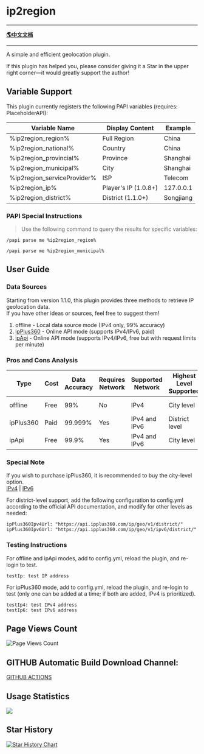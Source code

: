 # ip2region

-------------------------------------------------------------------------------

[**🌎中文文档**](README-CH.md)

-------------------------------------------------------------------------------

A simple and efficient geolocation plugin.

If this plugin has helped you, please consider giving it a Star in the upper right corner—it would greatly support the
author!

## Variable Support

This plugin currently registers the following PAPI variables (requires: PlaceholderAPI):

| Variable Name               | Display Content      | Example   |
|-----------------------------|----------------------|-----------|
| %ip2region_region%          | Full Region          | China     |
| %ip2region_national%        | Country              | China     |
| %ip2region_provincial%      | Province             | Shanghai  |
| %ip2region_municipal%       | City                 | Shanghai  |
| %ip2region_serviceProvider% | ISP                  | Telecom   |
| %ip2region_ip%              | Player's IP (1.0.8+) | 127.0.0.1 |
| %ip2region_district%        | District (1.1.0+)    | Songjiang |

### PAPI Special Instructions

> Use the following command to query the results for specific variables:

```
/papi parse me %ip2region_region%
```

```
/papi parse me %ip2region_municipal%
```

## User Guide

### Data Sources

Starting from version 1.1.0, this plugin provides three methods to retrieve IP geolocation data.  
If you have other ideas or sources, feel free to suggest them!

1. offline - Local data source mode (IPv4 only, 99% accuracy)
2. [ipPlus360](https://mall.ipplus360.com/) - Online API mode (supports IPv4/IPv6, paid)
3. [ipApi](https://ip-api.com/) - Online API mode (supports IPv4/IPv6, free but with request limits per minute)

### Pros and Cons Analysis

| Type      | Cost | Data Accuracy | Requires Network | Supported Network | Highest Level Supported | Official Site                                              |
|-----------|------|---------------|------------------|-------------------|-------------------------|------------------------------------------------------------|
| offline   | Free | 99%           | No               | IPv4              | City level              | [Official Site](https://github.com/lionsoul2014/ip2region) |
| ipPlus360 | Paid | 99.999%       | Yes              | IPv4 and IPv6     | District level          | [Official Site](https://mall.ipplus360.com/)               |
| ipApi     | Free | 99.9%         | Yes              | IPv4 and IPv6     | City level              | [Official Site](https://ip-api.com/)                       |

### Special Note

If you wish to purchase ipPlus360, it is recommended to buy the city-level option.  
[IPv4](https://mall.ipplus360.com/pros/IPVFourGeoAPI) | [IPv6](https://mall.ipplus360.com/pros/IPGeoAPI)

For district-level support, add the following configuration to config.yml according to the official API documentation,
and modify for other levels as needed:

```
ipPlus360Ipv4Url: "https://api.ipplus360.com/ip/geo/v1/district/"
ipPlus360Ipv6Url: "https://api.ipplus360.com/ip/geo/v1/ipv6/district/"
```

### Testing Instructions

For offline and ipApi modes, add to config.yml, reload the plugin, and re-login to test.

```
testIp: test IP address
```

For ipPlus360 mode, add to config.yml, reload the plugin, and re-login to test (only one can be added at a time; if both
are added, IPv4 is prioritized).

```
testIp4: test IPv4 address
testIp6: test IPv6 address
```

## Page Views Count

![Page Views Count](https://badges.toozhao.com/badges/01JHVE4A6W89JQD1KP9D8SPM0J/green.svg)

## GITHUB Automatic Build Download Channel:

[GITHUB ACTIONS](https://github.com/handy-git/ip2region/actions)

## Usage Statistics

![](https://bstats.org/signatures/bukkit/ip2region.svg)

## Star History

[![Star History Chart](https://api.star-history.com/svg?repos=handy-git/ip2region&type=Date)](https://star-history.com/#handy-git/ip2region&Date)